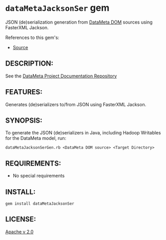 # `dataMetaJacksonSer` gem

JSON (de)serialization generation from [DataMeta DOM](https://github.com/eBayDataMeta/DataMeta-gems/tree/master/meta/core/dom) sources
using FasterXML Jackson.

References to this gem's:

* [Source](https://github.com/eBayDataMeta/DataMeta-gems/tree/master/meta/ser/jackson/fasterxml)


## DESCRIPTION:

See the [DataMeta Project Documentation Repository](https://github.com/eBayDataMeta/DataMeta)

## FEATURES:

Generates (de)serializers to/from JSON using FasterXML Jackson.

## SYNOPSIS:

To generate the JSON (de)serializers in Java, including Hadoop Writables for the DataMeta model, run:

    dataMetaJacksonSerGen.rb <DataMeta DOM source> <Target Directory>

## REQUIREMENTS:

* No special requirements

## INSTALL:

    gem install dataMetaJacksonSer

## LICENSE:

[Apache v 2.0](https://github.com/eBayDataMeta/DataMeta/blob/master/LICENSE.md)
